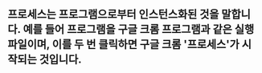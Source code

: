 ## 프로세스는 프로그램으로부터 인스턴스화된 것을 말합니다. 예를 들어 프로그램을 구글 크롬 프로그램과 같은 실행 파일이며, 이를 두 번 클릭하면 구글 크롬 '프로세스'가 시작되는 것입니다.